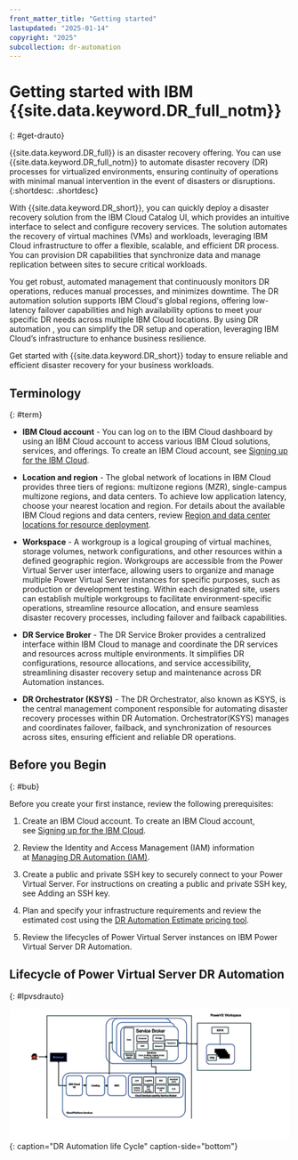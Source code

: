 ```yaml
---
front_matter_title: "Getting started"
lastupdated: "2025-01-14"
copyright: "2025"
subcollection: dr-automation
---
```


# Getting started with IBM {{site.data.keyword.DR_full_notm}}
{: #get-drauto}

{{site.data.keyword.DR_full}} is an disaster recovery offering. You can use {{site.data.keyword.DR_full_notm}} to automate disaster recovery (DR) processes for virtualized environments, ensuring continuity of operations with minimal manual intervention in the event of disasters or disruptions.
{:shortdesc: .shortdesc}

With {{site.data.keyword.DR_short}}, you can quickly deploy a disaster recovery solution from the IBM Cloud Catalog UI, which provides an intuitive interface to select and configure recovery services. The solution automates the recovery of virtual machines (VMs) and workloads, leveraging IBM Cloud infrastructure to offer a flexible, scalable, and efficient DR process. You can provision DR capabilities that synchronize data and manage replication between sites to secure critical workloads.

You get robust, automated management that continuously monitors DR operations, reduces manual processes, and minimizes downtime. The DR automation solution supports IBM Cloud's global regions, offering low-latency failover capabilities and high availability options to meet your specific DR needs across multiple IBM Cloud locations. By using DR automation , you can simplify the DR setup and operation, leveraging IBM Cloud’s infrastructure to enhance business resilience.

Get started with {{site.data.keyword.DR_short}} today to ensure reliable and efficient disaster recovery for your business workloads.

## Terminology
{: #term}


- **IBM Cloud account** - You can log on to the IBM Cloud dashboard by using an IBM Cloud account to access various IBM Cloud solutions, services, and offerings. To create an IBM Cloud account, see [Signing up for the IBM Cloud](https://cloud.ibm.com/registration).

- **Location and region** - The global network of locations in IBM Cloud provides three tiers of regions: multizone regions (MZR), single-campus multizone regions, and data centers. To achieve low application latency, choose your nearest location and region. For details about the available IBM Cloud regions and data centers, review [Region and data center locations for resource deployment](https://cloud.ibm.com/docs/overview?topic=overview-locations).

- **Workspace** - A workgroup is a logical grouping of virtual machines, storage volumes, network configurations, and other resources within a defined geographic region. Workgroups are accessible from the Power Virtual Server user interface, allowing users to organize and manage multiple Power Virtual Server instances for specific purposes, such as production or development testing. Within each designated site, users can establish multiple workgroups to facilitate environment-specific operations, streamline resource allocation, and ensure seamless disaster recovery processes, including failover and failback capabilities.

- **DR Service Broker** - The DR Service Broker provides a centralized interface within IBM Cloud to manage and coordinate the DR services and resources across multiple environments. It simplifies DR configurations, resource allocations, and service accessibility, streamlining disaster recovery setup and maintenance across DR Automation instances.

- **DR Orchestrator (KSYS)** - The DR Orchestrator, also known as KSYS, is the central management component responsible for automating disaster recovery processes within DR Automation. Orchestrator(KSYS) manages and coordinates failover, failback, and synchronization of resources across sites, ensuring efficient and reliable DR operations.


## Before you Begin
{: #bub} 

Before you create your first instance, review the following prerequisites:

1. Create an IBM Cloud account. To create an IBM Cloud account, see [Signing up for the IBM Cloud](https://cloud.ibm.com/registration).

2. Review the Identity and Access Management (IAM) information at [Managing DR Automation (IAM)](iam-autoamtion.md).

3. Create a public and private SSH key to securely connect to your Power Virtual Server. For instructions on creating a public and private SSH key, see Adding an SSH key.

4. Plan and specify your infrastructure requirements and review the estimated cost using the [DR Automation Estimate pricing tool](https://test.cloud.ibm.com/catalog/services/dr-automation-test-7).

5. Review the lifecycles of Power Virtual Server instances on IBM Power Virtual Server DR Automation.

## Lifecycle of Power Virtual Server DR Automation
{: #lpvsdrauto} 

![DR Automation life Cycle](images/dr-automation-blockdiagram.svg "DR Automation life Cycle"){: caption="DR Automation life Cycle" caption-side="bottom"}
